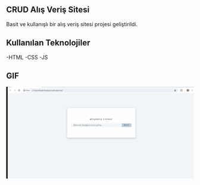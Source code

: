 ## CRUD Alış Veriş Sitesi

Basit ve kullanışlı bir alış veriş sitesi projesi geliştirildi.

## Kullanılan Teknolojiler

-HTML
-CSS
-JS

## GIF

![](Crud.gif)